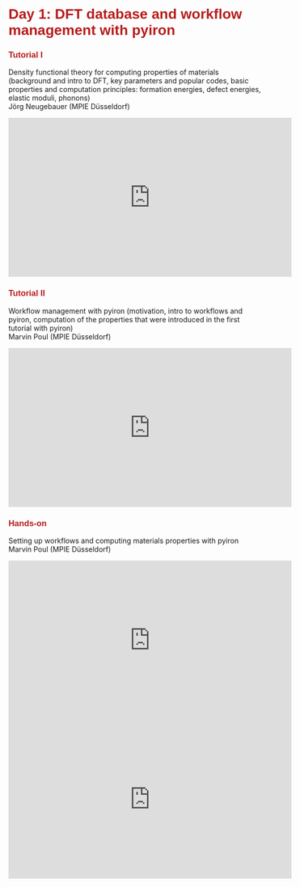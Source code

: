 # <font style="color:#B71C1C" face="Helvetica" > Day 1: DFT database and workflow management with pyiron </font>

### <font style="color:#B71C1C" face="Helvetica" > Tutorial I </font>
Density functional theory for computing properties of materials (background and intro to DFT, key parameters and popular codes, basic properties and computation principles: formation energies, defect energies, elastic moduli, phonons)  
Jörg Neugebauer (MPIE Düsseldorf)

<iframe width="560" height="315" src="https://www.youtube.com/embed/li7GL1KeaYs" title="YouTube video player" frameborder="0" allow="accelerometer; autoplay; clipboard-write; encrypted-media; gyroscope; picture-in-picture" allowfullscreen></iframe>

### <font style="color:#B71C1C" face="Helvetica" > Tutorial II </font>
Workflow management with pyiron (motivation, intro to workflows and pyiron, computation of the properties that were introduced in the first tutorial with pyiron)  
Marvin Poul (MPIE Düsseldorf)

<iframe width="560" height="315" src="https://www.youtube.com/embed/5BUQY1TQs2M" title="YouTube video player" frameborder="0" allow="accelerometer; autoplay; clipboard-write; encrypted-media; gyroscope; picture-in-picture" allowfullscreen></iframe>

### <font style="color:#B71C1C" face="Helvetica" > Hands-on </font>
Setting up workflows and computing materials properties with pyiron  
Marvin Poul (MPIE Düsseldorf)

<iframe width="560" height="315" src="https://www.youtube.com/embed/tEqCQD7b3oE" title="YouTube video player" frameborder="0" allow="accelerometer; autoplay; clipboard-write; encrypted-media; gyroscope; picture-in-picture" allowfullscreen></iframe>

<iframe width="560" height="315" src="https://www.youtube.com/embed/PIFz6qXHjIo" title="YouTube video player" frameborder="0" allow="accelerometer; autoplay; clipboard-write; encrypted-media; gyroscope; picture-in-picture" allowfullscreen></iframe>